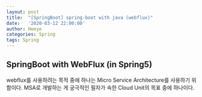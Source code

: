 ```yaml
---
layout: post
title:  "[SpringBoot] spring-boot with java (webflux)"
date:   '2020-03-12 22:00:00'
author: Heeye
categories: Spring
tags: Spring
---
```


## SpringBoot with WebFlux (in Spring5)

webflux를 사용하려는 목적 중에 하나는 Micro Service Architecture를 사용하기 위함이다.
MSA로 개발하는 게 궁극적인 필자가 속한 Cloud Unit의 목표 중에 하나이다.
